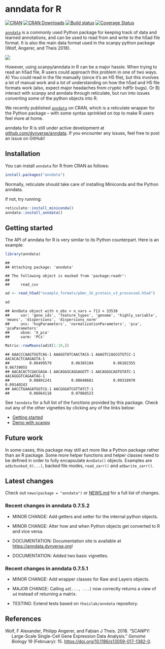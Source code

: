 
# anndata for R

<!-- badges: start -->

[![CRAN](https://www.r-pkg.org/badges/version/anndata)](https://cran.r-project.org/package=anndata)
[![CRAN
Downloads](https://cranlogs.r-pkg.org/badges/anndata)](https://cran.r-project.org/package=anndata)
[![Build
status](https://github.com/dynverse/anndata/workflows/R-CMD-check/badge.svg)](https://github.com/dynverse/anndata/actions)
[![Coverage
Status](https://codecov.io/gh/dynverse/anndata/branch/master/graph/badge.svg)](https://codecov.io/gh/dynverse/anndata?branch=master)
<!-- badges: end -->

[`anndata`](https://anndata.readthedocs.io/en/latest/) is a commonly
used Python package for keeping track of data and learned annotations,
and can be used to read from and write to the h5ad file format. It is
also the main data format used in the scanpy python package (Wolf,
Angerer, and Theis 2018).

![](https://raw.githubusercontent.com/dynverse/anndata/master/man/readme_files/anndata_for_r.png)

However, using scanpy/anndata in R can be a major hassle. When trying to
read an h5ad file, R users could approach this problem in one of two
ways. A) You could read in the file manually (since it’s an H5 file),
but this involves a lot of manual work and a lot of understanding on how
the h5ad and H5 file formats work (also, expect major headaches from
cryptic hdf5r bugs). Or B) interact with scanpy and anndata through
reticulate, but run into issues converting some of the python objects
into R.

We recently published
[`anndata`](https://cran.r-project.org/package=anndata) on CRAN, which
is a reticulate wrapper for the Python package – with some syntax
sprinkled on top to make R users feel more at home.

anndata for R is still under active development at
[github.com/dynverse/anndata](https://github.com/dynverse/anndata). If
you encounter any issues, feel free to post an issue on GitHub!

## Installation

You can install `anndata` for R from CRAN as follows:

``` r
install.packages("anndata")
```

Normally, reticulate should take care of installing Miniconda and the
Python anndata.

If not, try running:

``` r
reticulate::install_miniconda()
anndata::install_anndata()
```

## Getting started

The API of anndata for R is very similar to its Python counterpart. Here
is an example:

``` r
library(anndata)
```

    ## 
    ## Attaching package: 'anndata'

    ## The following object is masked from 'package:readr':
    ## 
    ##     read_csv

``` r
ad <- read_h5ad("example_formats/pbmc_1k_protein_v3_processed.h5ad")

ad
```

    ## AnnData object with n_obs × n_vars = 713 × 33538
    ##     var: 'gene_ids', 'feature_types', 'genome', 'highly_variable', 'means', 'dispersions', 'dispersions_norm'
    ##     uns: 'hvgParameters', 'normalizationParameters', 'pca', 'pcaParameters'
    ##     obsm: 'X_pca'
    ##     varm: 'PCs'

``` r
Matrix::rowMeans(ad$X[1:10,])
```

    ## AAACCCAAGTGGTCAG-1 AAAGGTATCAACTACG-1 AAAGTCCAGCGTGTCC-1 AACACACTCAAGAGTA-1 
    ##         0.06499579         0.06385104         0.06102355         0.06739055 
    ## AACACACTCGACGAGA-1 AACAGGGCAGGAGGTT-1 AACAGGGCAGTGTATC-1 AACAGGGTCAGAATAG-1 
    ##         0.08891241         0.08648681         0.09318970         0.09140243 
    ## AACCTGAAGATGGTCG-1 AACGGGATCGTTATCT-1 
    ##         0.06664118         0.07866523

See `?anndata` for a full list of the functions provided by this
package. Check out any of the other vignettes by clicking any of the
links below:

-   [Getting
    started](https://anndata.dynverse.org/articles/getting_started.html)
-   [Demo with
    scanpy](https://anndata.dynverse.org/articles/scanpy_demo.html)

## Future work

In some cases, this package may still act more like a Python package
rather than an R package. Some more helper functions and helper classes
need to be defined in order to fully encapsulate `AnnData()` objects.
Examples are `ad$chunked_X(...)`, backed file modes, `read_zarr()` and
`ad$write_zarr()`.

## Latest changes

Check out `news(package = "anndata")` or [NEWS.md](NEWS.md) for a full
list of changes.

<!-- This section gets automatically generated from NEWS.md -->

### Recent changes in anndata 0.7.5.2

-   MINOR CHANGE: Add getters and setter for the internal python
    objects.

-   MINOR CHANGE: Alter how and when Python objects get converted to R
    and vice versa.

-   DOCUMENTATION: Documentation site is available at
    <https://anndata.dynverse.org>!

-   DOCUMENTATION: Added two basic vignettes.

### Recent changes in anndata 0.7.5.1

-   MINOR CHANGE: Add wrapper classes for Raw and Layers objects.

-   MAJOR CHANGE: Calling `ad[..., ...]` now correctly returns a view of
    `ad` instead of returning a matrix.

-   TESTING: Extend tests based on `theislab/anndata` repository.

## References

<div id="refs" class="references csl-bib-body hanging-indent">

<div id="ref-wolf_scanpylargescalesinglecell_2018" class="csl-entry">

Wolf, F Alexander, Philipp Angerer, and Fabian J Theis. 2018. “SCANPY:
Large-Scale Single-Cell Gene Expression Data Analysis.” *Genome Biology*
19 (February): 15. <https://doi.org/10.1186/s13059-017-1382-0>.

</div>

</div>
